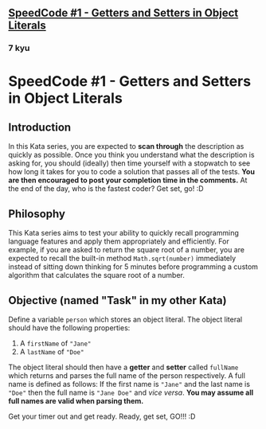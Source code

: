 <h2><a href=https://www.codewars.com/kata/56fe9dbb69510b2ff8000fb3/train/javascript target="_blank">SpeedCode #1 - Getters and Setters in Object Literals</a></h2><h3>7 kyu</h3><h1 id="speedcode-1---getters-and-setters-in-object-literals">SpeedCode #1 - Getters and Setters in Object Literals</h1><h2 id="introduction">Introduction</h2><p>In this Kata series, you are expected to <strong>scan through</strong> the description as quickly as possible.  Once you think you understand what the description is asking for, you should (ideally) then time yourself with a stopwatch to see how long it takes for you to code a solution that passes all of the tests.  <strong>You are then encouraged to post your completion time in the comments.</strong>  At the end of the day, who is the fastest coder?  Get set, go! :D</p><h2 id="philosophy">Philosophy</h2><p>This Kata series aims to test your ability to quickly recall programming language features and apply them appropriately and efficiently.  For example, if you are asked to return the square root of a number, you are expected to recall the built-in method <code>Math.sqrt(number)</code> immediately instead of sitting down thinking for 5 minutes before programming a custom algorithm that calculates the square root of a number.</p><h2 id="objective-named-task-in-my-other-kata">Objective (named "Task" in my other Kata)</h2><p>Define a variable <code>person</code> which stores an object literal.  The object literal should have the following properties:</p><ol><li>A <code>firstName</code> of <code>"Jane"</code></li><li>A <code>lastName</code> of <code>"Doe"</code></li></ol><p>The object literal should then have a <strong>getter</strong> and <strong>setter</strong> called <code>fullName</code> which returns and parses the full name of the person respectively.  A full name is defined as follows: If the first name is <code>"Jane"</code> and the last name is <code>"Doe"</code> then the full name is <code>"Jane Doe"</code> and <em>vice versa</em>.  <strong>You may assume all full names are valid when parsing them.</strong></p><p>Get your timer out and get ready.  Ready, get set, GO!!! :D</p>